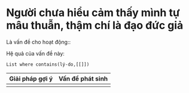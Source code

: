 # Người chưa hiểu cảm thấy mình tự mâu thuẫn, thậm chí là đạo đức giả
Là vấn đề cho hoạt động:: 

Hệ quả của vấn đề này:
```dataview
List where contains(lý-do,[[]])
```

| Giải pháp gợi ý | Vấn đề phát sinh |
| --------------- | ---------------- |
|                 |                  |

 
